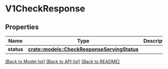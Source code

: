 # V1CheckResponse

## Properties

Name | Type | Description | Notes
------------ | ------------- | ------------- | -------------
**status** | [**crate::models::CheckResponseServingStatus**](CheckResponseServingStatus.md) |  | 

[[Back to Model list]](../README.md#documentation-for-models) [[Back to API list]](../README.md#documentation-for-api-endpoints) [[Back to README]](../README.md)


